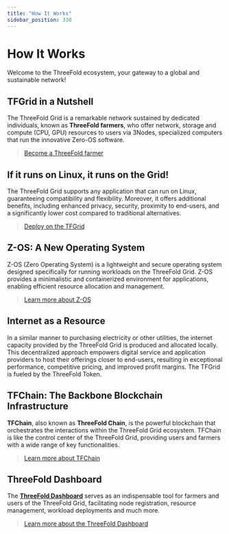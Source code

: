 ```yaml
---
title: "How It Works"
sidebar_position: 330
---
```


<h1> How It Works </h1>

Welcome to the ThreeFold ecosystem, your gateway to a global and sustainable network!

## TFGrid in a Nutshell

The ThreeFold Grid is a remarkable network sustained by dedicated individuals, known as **ThreeFold farmers**, who offer network, storage and compute (CPU, GPU) resources to users via 3Nodes, specialized computers that run the innovative Zero-OS software.

> [Become a ThreeFold farmer](../../documentation/farmers/farmers.md)

## If it runs on Linux, it runs on the Grid!

The ThreeFold Grid supports any application that can run on Linux, guaranteeing compatibility and flexibility. Moreover, it offers additional benefits, including enhanced privacy, security, proximity to end-users, and a significantly lower cost compared to traditional alternatives.

> [Deploy on the TFGrid](../../documentation/system_administrators/getstarted/tfgrid3_getstarted.md)

## Z-OS: A New Operating System

Z-OS (Zero Operating System) is a lightweight and secure operating system designed specifically for running workloads on the ThreeFold Grid. Z-OS provides a minimalistic and containerized environment for applications, enabling efficient resource allocation and management.

> [Learn more about Z-OS](./concepts/zos.md)

## Internet as a Resource

In a similar manner to purchasing electricity or other utilities, the internet capacity provided by the ThreeFold Grid is produced and allocated locally. This decentralized approach empowers digital service and application providers to host their offerings closer to end-users, resulting in exceptional performance, competitive pricing, and improved profit margins. The TFGrid is fueled by the ThreeFold Token.

## TFChain: The Backbone Blockchain Infrastructure

__TFChain__, also known as __ThreeFold Chain__, is the powerful blockchain that orchestrates the interactions within the ThreeFold Grid ecosystem. TFChain is like the control center of the ThreeFold Grid, providing users and farmers with a wide range of key functionalities.

> [Learn more about TFChain](../technology/concepts/tfchain.md)

## ThreeFold Dashboard

The [**ThreeFold Dashboard**](https://dashboard.grid.tf/) serves as an indispensable tool for farmers and users of the ThreeFold Grid, facilitating node registration, resource management, workload deployments and much more.

> [Learn more about the ThreeFold Dashboard](../../documentation/dashboard/dashboard.md)
